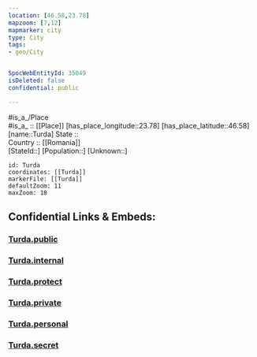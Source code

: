 ```yaml
---
location: [46.58,23.78] 
mapzoom: [7,12] 
mapmarker: city 
type: City
tags:
- geo/City


SpocWebEntityId: 35049
isDeleted: false
confidential: public

---
```

#is_a_/Place  
#is_a_ :: [[Place]] 
[has_place_longitude::23.78] 
[has_place_latitude::46.58] 
[name::Turda] 
State ::  
Country :: [[Romania]]  
[StateId::] 
[Population::] 
[Unknown::] 


```leaflet
id: Turda
coordinates: [[Turda]] 
markerFile: [[Turda]] 
defaultZoom: 11 
maxZoom: 18
```


## Confidential Links & Embeds: 

### [Turda.public](/_public/\Earth\Continent\Europe\Europe~East\Romania\Regions~Romania\Romania~Nord-Vest\Cluj\CityTurda.public.md) 

### [Turda.internal](/_internal/\Earth\Continent\Europe\Europe~East\Romania\Regions~Romania\Romania~Nord-Vest\Cluj\CityTurda.internal.md) 

### [Turda.protect](/_protect/\Earth\Continent\Europe\Europe~East\Romania\Regions~Romania\Romania~Nord-Vest\Cluj\CityTurda.protect.md) 

### [Turda.private](/_private/\Earth\Continent\Europe\Europe~East\Romania\Regions~Romania\Romania~Nord-Vest\Cluj\CityTurda.private.md) 

### [Turda.personal](/_personal/\Earth\Continent\Europe\Europe~East\Romania\Regions~Romania\Romania~Nord-Vest\Cluj\CityTurda.personal.md) 

### [Turda.secret](/_secret/\Earth\Continent\Europe\Europe~East\Romania\Regions~Romania\Romania~Nord-Vest\Cluj\CityTurda.secret.md)

